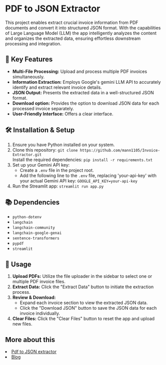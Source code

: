 <h1>PDF to JSON Extractor</h1>

<p>This project enables extract crucial invoice information from PDF documents and convert it into structured JSON format. With the capabilities of Large Language Model (LLM) the app intelligently analyzes the content and organizes the extracted data, ensuring effortless downstream processing and integration.</p>

<h2>🚀 Key Features</h2>

<ul>
    <li><strong>Multi-File Processing:</strong> Upload and process multiple PDF invoices simultaneously.</li>
    <li><strong>Information Extraction:</strong> Employs Google's gemini LLM API to accurately identify and extract relevant invoice details.</li>
    <li><strong>JSON Output:</strong> Presents the extracted data in a well-structured JSON format.</li>
    <li><strong>Download option:</strong> Provides the option to download JSON data for each processed invoice separately.</li>
    <li><strong>User-Friendly Interface:</strong> Offers a clear interface.</li>
</ul>

<h2>🛠️ Installation & Setup</h2>

<ol>
    <li>Ensure you have Python installed on your system.</li>
    <li>Clone this repository: <code>git clone https://github.com/mann1105/Invoice-Extractor.git</code></li
    <li>Install the required dependencies: <code>pip install -r requirements.txt</code></li>
    <li>Set up your Gemini API key:
        <ul>
            <li>Create a <code>.env</code> file in the project root.</li>
            <li>Add the following line to the <code>.env</code> file, replacing 'your-api-key' with your actual Gemini API key: <code>GOOGLE_API_KEY=your-api-key</code></li>
        </ul>
    </li>
    <li>Run the Streamlit app: <code>streamlit run app.py</code></li>
</ol>

<h2>📚 Dependencies</h2>

<ul>
    <li><code>python-dotenv</code></li>
    <li><code>langchain</code></li>
    <li><code>langchain-community</code></li>
    <li><code>langchain-google-genai</code></li>
    <li><code>sentence-transformers</code></li>
    <li><code>pypdf</code></li>
    <li><code>streamlit</code></li>
</ul>

<h2>📄 Usage</h2>

<ol>
    <li><strong>Upload PDFs:</strong> Utilize the file uploader in the sidebar to select one or multiple PDF invoice files.</li>
    <li><strong>Extract Data:</strong> Click the "Extract Data" button to initiate the extraction process.</li>
    <li><strong>Review & Download:</strong> 
        <ul>
            <li>Expand each invoice section to view the extracted JSON data.</li>
            <li>Click the "Download JSON" button to save the JSON data for each invoice individually.</li>
        </ul>
    </li>
    <li><strong>Clear Files:</strong> Click the "Clear Files" button to reset the app and upload new files.</li>
</ol>

<h2>More about this</h2>
<li><a href="https://drive.google.com/file/d/1VvoKNwKQbGE7pq329yjCkbA2xF6h8NKH/view?usp=sharing">Pdf to JSON extractor</a></li>
<li><a href="https://medium.com/@manpatel.tech/invoice-extraction-challenges-why-ocr-free-donut-models-miss-the-mark-ea0e1dd0a035">Blog</a></li>
</body>
</html>
